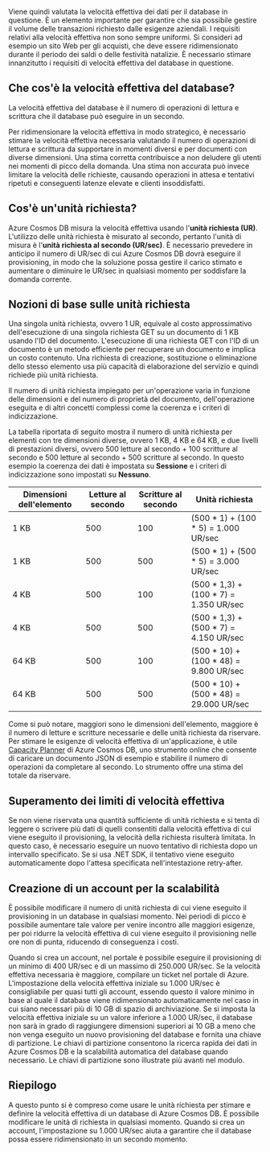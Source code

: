 Viene quindi valutata la velocità effettiva dei dati per il database in questione. È un elemento importante per garantire che sia possibile gestire il volume delle transazioni richiesto dalle esigenze aziendali. I requisiti relativi alla velocità effettiva non sono sempre uniformi. Si consideri ad esempio un sito Web per gli acquisti, che deve essere ridimensionato durante il periodo dei saldi o delle festività natalizie. È necessario stimare innanzitutto i requisiti di velocità effettiva del database in questione.

## <a name="what-is-database-throughput"></a>Che cos'è la velocità effettiva del database? 

La velocità effettiva del database è il numero di operazioni di lettura e scrittura che il database può eseguire in un secondo. 

Per ridimensionare la velocità effettiva in modo strategico, è necessario stimare la velocità effettiva necessaria valutando il numero di operazioni di lettura e scrittura da supportare in momenti diversi e per documenti con diverse dimensioni. Una stima corretta contribuisce a non deludere gli utenti nei momenti di picco della domanda. Una stima non accurata può invece limitare la velocità delle richieste, causando operazioni in attesa e tentativi ripetuti e conseguenti latenze elevate e clienti insoddisfatti.

## <a name="what-is-a-request-unit"></a>Cos'è un'unità richiesta?

Azure Cosmos DB misura la velocità effettiva usando l'**unità richiesta (UR)**. L'utilizzo delle unità richiesta è misurato al secondo, pertanto l'unità di misura è l'**unità richiesta al secondo (UR/sec)**. È necessario prevedere in anticipo il numero di UR/sec di cui Azure Cosmos DB dovrà eseguire il provisioning, in modo che la soluzione possa gestire il carico stimato e aumentare o diminuire le UR/sec in qualsiasi momento per soddisfare la domanda corrente.

## <a name="request-unit-basics"></a>Nozioni di base sulle unità richiesta

Una singola unità richiesta, ovvero 1 UR, equivale al costo approssimativo dell'esecuzione di una singola richiesta GET su un documento di 1 KB usando l'ID del documento. L'esecuzione di una richiesta GET con l'ID di un documento è un metodo efficiente per recuperare un documento e implica un costo contenuto. Una richiesta di creazione, sostituzione o eliminazione dello stesso elemento usa più capacità di elaborazione del servizio e quindi richiede più unità richiesta.

Il numero di unità richiesta impiegato per un'operazione varia in funzione delle dimensioni e del numero di proprietà del documento, dell'operazione eseguita e di altri concetti complessi come la coerenza e i criteri di indicizzazione.

La tabella riportata di seguito mostra il numero di unità richiesta per elementi con tre dimensioni diverse, ovvero 1 KB, 4 KB e 64 KB, e due livelli di prestazioni diversi, ovvero 500 letture al secondo + 100 scritture al secondo e 500 letture al secondo + 500 scritture al secondo. In questo esempio la coerenza dei dati è impostata su **Sessione** e i criteri di indicizzazione sono impostati su **Nessuno**.

| Dimensioni dell'elemento | Letture al secondo | Scritture al secondo | Unità richiesta
| --- | --- | --- | --- |
| 1 KB | 500 | 100 | (500 * 1) + (100 * 5) = 1.000 UR/sec
| 1 KB | 500 | 500 | (500 * 1) + (500 * 5) = 3.000 UR/sec
| 4 KB | 500 | 100 | (500 * 1,3) + (100 * 7) = 1.350 UR/sec
| 4 KB | 500 | 500 | (500 * 1,3) + (500 * 7) = 4.150 UR/sec
| 64 KB | 500 | 100 | (500 * 10) + (100 * 48) = 9.800 UR/sec
| 64 KB | 500 | 500 | (500 * 10) + (500 * 48) = 29.000 UR/sec
 
Come si può notare, maggiori sono le dimensioni dell'elemento, maggiore è il numero di letture e scritture necessarie e delle unità richiesta da riservare. Per stimare le esigenze di velocità effettiva di un'applicazione, è utile [Capacity Planner](https://www.documentdb.com/capacityplanner) di Azure Cosmos DB, uno strumento online che consente di caricare un documento JSON di esempio e stabilire il numero di operazioni da completare al secondo. Lo strumento offre una stima del totale da riservare.

## <a name="exceeding-throughput-limits"></a>Superamento dei limiti di velocità effettiva

Se non viene riservata una quantità sufficiente di unità richiesta e si tenta di leggere o scrivere più dati di quelli consentiti dalla velocità effettiva di cui viene eseguito il provisioning, la velocità della richiesta risulterà limitata. In questo caso, è necessario eseguire un nuovo tentativo di richiesta dopo un intervallo specificato. Se si usa .NET SDK, il tentativo viene eseguito automaticamente dopo l'attesa specificata nell'intestazione retry-after.

## <a name="creating-an-account-built-to-scale"></a>Creazione di un account per la scalabilità

È possibile modificare il numero di unità richiesta di cui viene eseguito il provisioning in un database in qualsiasi momento. Nei periodi di picco è possibile aumentare tale valore per venire incontro alle maggiori esigenze, per poi ridurre la velocità effettiva di cui viene eseguito il provisioning nelle ore non di punta, riducendo di conseguenza i costi.

Quando si crea un account, nel portale è possibile eseguire il provisioning di un minimo di 400 UR/sec e di un massimo di 250.000 UR/sec. Se la velocità effettiva necessaria è maggiore, compilare un ticket nel portale di Azure. L'impostazione della velocità effettiva iniziale su 1.000 UR/sec è consigliabile per quasi tutti gli account, essendo questo il valore minimo in base al quale il database viene ridimensionato automaticamente nel caso in cui siano necessari più di 10 GB di spazio di archiviazione. Se si imposta la velocità effettiva iniziale su un valore inferiore a 1.000 UR/sec, il database non sarà in grado di raggiungere dimensioni superiori ai 10 GB a meno che non venga eseguito un nuovo provisioning del database e fornita una chiave di partizione. Le chiavi di partizione consentono la ricerca rapida dei dati in Azure Cosmos DB e la scalabilità automatica del database quando necessario. Le chiavi di partizione sono illustrate più avanti nel modulo.

## <a name="summary"></a>Riepilogo

A questo punto si è compreso come usare le unità richiesta per stimare e definire la velocità effettiva di un database di Azure Cosmos DB. È possibile modificare le unità di richiesta in qualsiasi momento. Quando si crea un account, l'impostazione su 1.000 UR/sec aiuta a garantire che il database possa essere ridimensionato in un secondo momento.